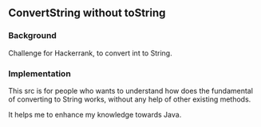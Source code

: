 ## ConvertString without toString

### Background
Challenge for Hackerrank, to convert int to String.

### Implementation
This src is for people who wants to understand how does the fundamental of converting to String works, without any help of other existing methods.

It helps me to enhance my knowledge towards Java.

